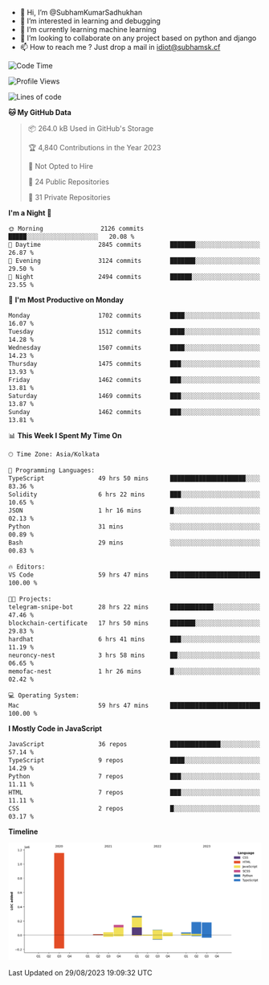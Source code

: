 - 👋 Hi, I’m @SubhamKumarSadhukhan
- 👀 I’m interested in learning and debugging
- 🌱 I’m currently learning machine learning
- 💞️ I’m looking to collaborate on any project based on python and django
- 📫 How to reach me ?
      Just drop a mail in idiot@subhamsk.cf

<!---
SubhamKumarSadhukhan/SubhamKumarSadhukhan is a ✨ special ✨ repository because its `README.md` (this file) appears on your GitHub profile.
You can click the Preview link to take a look at your changes.
--->


<!--START_SECTION:waka-->
![Code Time](http://img.shields.io/badge/Code%20Time-1%2C538%20hrs%2024%20mins-blue)

![Profile Views](http://img.shields.io/badge/Profile%20Views-14-blue)

![Lines of code](https://img.shields.io/badge/From%20Hello%20World%20I%27ve%20Written-2.1%20million%20lines%20of%20code-blue)

**🐱 My GitHub Data** 

> 📦 264.0 kB Used in GitHub's Storage 
 > 
> 🏆 4,840 Contributions in the Year 2023
 > 
> 🚫 Not Opted to Hire
 > 
> 📜 24 Public Repositories 
 > 
> 🔑 31 Private Repositories 
 > 
**I'm a Night 🦉** 

```text
🌞 Morning                2126 commits        █████░░░░░░░░░░░░░░░░░░░░   20.08 % 
🌆 Daytime                2845 commits        ███████░░░░░░░░░░░░░░░░░░   26.87 % 
🌃 Evening                3124 commits        ███████░░░░░░░░░░░░░░░░░░   29.50 % 
🌙 Night                  2494 commits        ██████░░░░░░░░░░░░░░░░░░░   23.55 % 
```
📅 **I'm Most Productive on Monday** 

```text
Monday                   1702 commits        ████░░░░░░░░░░░░░░░░░░░░░   16.07 % 
Tuesday                  1512 commits        ████░░░░░░░░░░░░░░░░░░░░░   14.28 % 
Wednesday                1507 commits        ████░░░░░░░░░░░░░░░░░░░░░   14.23 % 
Thursday                 1475 commits        ███░░░░░░░░░░░░░░░░░░░░░░   13.93 % 
Friday                   1462 commits        ███░░░░░░░░░░░░░░░░░░░░░░   13.81 % 
Saturday                 1469 commits        ███░░░░░░░░░░░░░░░░░░░░░░   13.87 % 
Sunday                   1462 commits        ███░░░░░░░░░░░░░░░░░░░░░░   13.81 % 
```


📊 **This Week I Spent My Time On** 

```text
🕑︎ Time Zone: Asia/Kolkata

💬 Programming Languages: 
TypeScript               49 hrs 50 mins      █████████████████████░░░░   83.36 % 
Solidity                 6 hrs 22 mins       ███░░░░░░░░░░░░░░░░░░░░░░   10.65 % 
JSON                     1 hr 16 mins        █░░░░░░░░░░░░░░░░░░░░░░░░   02.13 % 
Python                   31 mins             ░░░░░░░░░░░░░░░░░░░░░░░░░   00.89 % 
Bash                     29 mins             ░░░░░░░░░░░░░░░░░░░░░░░░░   00.83 % 

🔥 Editors: 
VS Code                  59 hrs 47 mins      █████████████████████████   100.00 % 

🐱‍💻 Projects: 
telegram-snipe-bot       28 hrs 22 mins      ████████████░░░░░░░░░░░░░   47.46 % 
blockchain-certificate   17 hrs 50 mins      ███████░░░░░░░░░░░░░░░░░░   29.83 % 
hardhat                  6 hrs 41 mins       ███░░░░░░░░░░░░░░░░░░░░░░   11.19 % 
neuroncy-nest            3 hrs 58 mins       ██░░░░░░░░░░░░░░░░░░░░░░░   06.65 % 
memofac-nest             1 hr 26 mins        █░░░░░░░░░░░░░░░░░░░░░░░░   02.42 % 

💻 Operating System: 
Mac                      59 hrs 47 mins      █████████████████████████   100.00 % 
```

**I Mostly Code in JavaScript** 

```text
JavaScript               36 repos            ██████████████░░░░░░░░░░░   57.14 % 
TypeScript               9 repos             ████░░░░░░░░░░░░░░░░░░░░░   14.29 % 
Python                   7 repos             ███░░░░░░░░░░░░░░░░░░░░░░   11.11 % 
HTML                     7 repos             ███░░░░░░░░░░░░░░░░░░░░░░   11.11 % 
CSS                      2 repos             █░░░░░░░░░░░░░░░░░░░░░░░░   03.17 % 
```



**Timeline**

![Lines of Code chart](https://raw.githubusercontent.com/SubhamKumarSadhukhan/SubhamKumarSadhukhan/main/assets/bar_graph.png)


 Last Updated on 29/08/2023 19:09:32 UTC
<!--END_SECTION:waka-->
